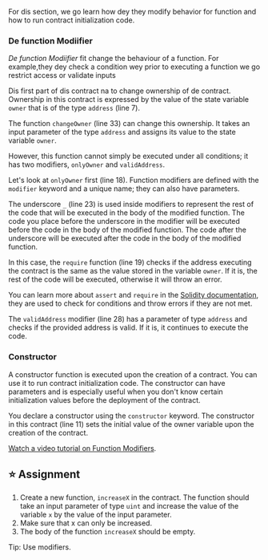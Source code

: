 For dis section, we go learn how dey they modify behavior for function and how to run contract initialization code.

### De function Modiifier

_De function Modiifier_ fit change the behaviour of a function. For example,they dey check a condition wey prior to executing a function we go restrict access or validate inputs

Dis first part of dis contract na to change ownership of de contract. Ownership in this contract is expressed by the value of the state variable `owner` that is of the type `address` (line 7).

The function `changeOwner` (line 33) can change this ownership. It takes an input parameter of the type `address` and assigns its value to the state variable `owner`.

However, this function cannot simply be executed under all conditions; it has two modifiers, `onlyOwner` and `validAddress`.

Let's look at `onlyOwner` first (line 18).
Function modifiers are defined with the `modifier` keyword and a unique name; they can also have parameters.

The underscore `_` (line 23) is used inside modifiers to represent the rest of the code that will be executed in the body of the modified function.
The code you place before the underscore in the modifier will be executed before the code in the body of the modified function. The code after the underscore will be executed after the code in the body of the modified function.

In this case, the `require` function (line 19) checks if the address executing the contract is the same as the value stored in the variable `owner`. If it is, the rest of the code will be executed, otherwise it will throw an error.

You can learn more about `assert` and `require` in the <a href="https://docs.soliditylang.org/en/latest/control-structures.html#error-handling-assert-require-revert-and-exceptions" target="_blank">Solidity documentation</a>, they are used to check for conditions and throw errors if they are not met.

The `validAddress` modifier (line 28) has a parameter of type `address` and checks if the provided address is valid. If it is, it continues to execute the code.

### Constructor

A constructor function is executed upon the creation of a contract. You can use it to run contract initialization code. The constructor can have parameters and is especially useful when you don't know certain initialization values before the deployment of the contract.

You declare a constructor using the `constructor` keyword. The constructor in this contract (line 11) sets the initial value of the owner variable upon the creation of the contract.

<a href="https://www.youtube.com/watch?v=b6FBWsz7VaI" target="_blank">Watch a video tutorial on Function Modifiers</a>.

## ⭐️ Assignment

1. Create a new function, `increaseX` in the contract. The function should take an input parameter of type `uint` and increase the value of the variable `x` by the value of the input parameter.
2. Make sure that x can only be increased.
3. The body of the function `increaseX` should be empty.

Tip: Use modifiers.